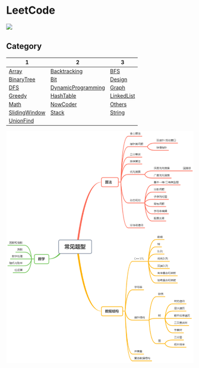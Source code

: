 # LeetCode


![](https://img.shields.io/badge/LeetCode-C%2B%2B-yellow)

## Category

| 1 | 2 | 3 |
| ----------------------------------------------------------- | ---- | ---- |
| [Array](./Array) | [Backtracking](./Backtracking) | [BFS](./BFS) |
| [BinaryTree](./BinaryTree) | [Bit](./Bit) | [Design](./Design) |
| [DFS](./DFS) | [DynamicProgramming](./DynamicProgramming) | [Graph](./Graph) |
| [Greedy](./Greedy) | [HashTable](./HashTable) |                                  [LinkedList](./LinkedList)|
| [Math](./Math) | [NowCoder](./NowCoder) | [Others](./Others) |
| [SlidingWindow](./SlidingWindow) | [Stack](./Stack) | [String](./String) |
| [UnionFind](./UnionFind) |                                            |                            |

<img src="./Others/overview.png" alt="overview" style="zoom: 80%;" />

